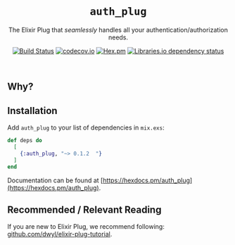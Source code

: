 <div align="center">

# `auth_plug`

The Elixir Plug that _seamlessly_ handles
all your authentication/authorization needs.

[![Build Status](https://img.shields.io/travis/dwyl/auth_plug/master.svg?style=flat-square)](https://travis-ci.org/dwyl/auth_plug)
[![codecov.io](https://img.shields.io/codecov/c/github/dwyl/auth_plug/master.svg?style=flat-square)](http://codecov.io/github/dwyl/auth_plug?branch=master)
[![Hex.pm](https://img.shields.io/hexpm/v/auth_plug?color=brightgreen&style=flat-square)](https://hex.pm/packages/auth_plug)
[![Libraries.io dependency status](https://img.shields.io/librariesio/release/hex/auth_plug?logoColor=brightgreen&style=flat-square)](https://github.com/dwyl/auth_plug/blob/master/mix.exs)
<!--
[![HitCount](http://hits.dwyl.com/dwyl/auth_plug.svg)](http://hits.dwyl.com/dwyl/auth_plug)
-->
</div>
<br />

## Why?




## Installation

Add `auth_plug` to your list of dependencies in `mix.exs`:

```elixir
def deps do
  [
    {:auth_plug, "~> 0.1.2  "}
  ]
end
```

Documentation can be found at
[https://hexdocs.pm/auth_plug](https://hexdocs.pm/auth_plug).



## Recommended / Relevant Reading

If you are new to Elixir Plug,
we recommend following:
[github.com/dwyl/elixir-plug-tutorial](https://github.com/dwyl/elixir-plug-tutorial).
